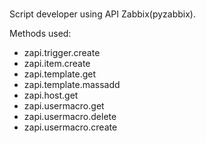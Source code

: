 # 

Script developer using API Zabbix(pyzabbix).

Methods used:

- zapi.trigger.create
- zapi.item.create
- zapi.template.get
- zapi.template.massadd
- zapi.host.get
- zapi.usermacro.get
- zapi.usermacro.delete
- zapi.usermacro.create

